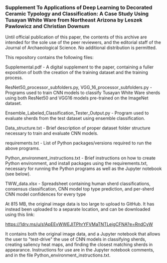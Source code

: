 ### Supplement To Applications of Deep Learning to Decorated Ceramic Typology and Classification: A Case Study Using Tusayan White Ware from Northeast Arizona by Leszek Pawlowicz and Christian Downum

Until official publication of this paper, the contents of this archive are intended for the sole use of the peer reviewers, and the editorial staff of the Journal of Archaeological Science. No additional distribution is permitted.

This repository contains the following files:

Supplemental.pdf - A digital supplement to the paper, containing a fuller exposition of both the creation of the training dataset and the training process.

ResNet50_processor_subfolders.py, VGG_16_processor_subfolders.py - Programs used to train CNN models to classify Tusayan White Ware sherds using both ResNet50 and VGG16 models pre-trained on the ImageNet dataset.

Ensemble_Labeled_Classification_Tester_Output.py - Program used to evaluate sherds from the test dataset using ensemble classification.

Data_structure.txt - Brief description of proper dataset folder structure necessary to train and evaluate CNN models.

requirements.txt - List of Python packages/versions required to run the above programs.

Python_environment_instructions.txt - Brief instructions on how to create Python environment, and install packages using the requirements.txt, necessary for running the Python programs as well as the Jupyter notebook (see below).

TWW_data.xlsx - Spreadsheet containing human sherd classifications, consensus classification, CNN model top type prediction, and per-sherd CNN model confidences for every  type

At 815 MB, the original image data is too large to upload to GitHub. It has instead been uploaded to a separate location, and can be downloaded using this link:

https://1drv.ms/u/s!ApEEvWWEJITPhrYFVMaTNTLeigCFNA?e=RndCyW


It contains both the original image data, and a Jupyter notebook that allows the user to "test-drive" the use of CNN models in classifying sherds, creating saliency heat maps, and finding the closest matching sherds in appearance. Instructions for use are in the Jupyter notebook comments, and in the file Python_environment_instructions.txt.
